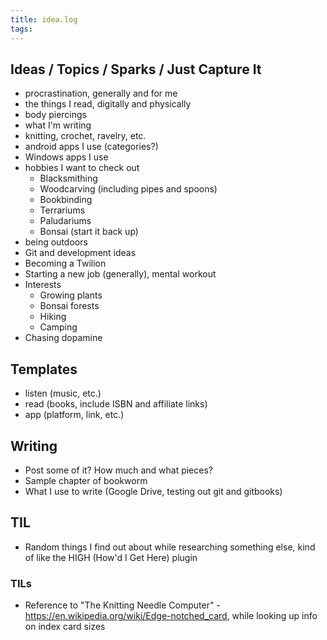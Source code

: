 ```yaml
---
title: idea.log
tags:
---
```

## Ideas / Topics / Sparks / Just Capture It
- procrastination, generally and for me
- the things I read, digitally and physically
- body piercings
- what I'm writing
- knitting, crochet, ravelry, etc.
- android apps I use (categories?)
- Windows apps I use
- hobbies I want to check out
    - Blacksmithing
    - Woodcarving (including pipes and spoons)
    - Bookbinding
    - Terrariums
    - Paludariums
    - Bonsai (start it back up)
- being outdoors
- Git and development ideas
- Becoming a Twilion
- Starting a new job (generally), mental workout
- Interests
    - Growing plants
    - Bonsai forests
    - Hiking
    - Camping
- Chasing dopamine

## Templates
- listen (music, etc.)
- read (books, include ISBN and affiliate links)
- app (platform, link, etc.)

## Writing
- Post some of it? How much and what pieces?
- Sample chapter of bookworm
- What I use to write (Google Drive, testing out git and gitbooks)

## TIL
- Random things I find out about while researching something else, kind of like the HIGH (How'd I Get Here) plugin

### TILs
- Reference to "The Knitting Needle Computer" - https://en.wikipedia.org/wiki/Edge-notched_card, while looking up info on index card sizes

